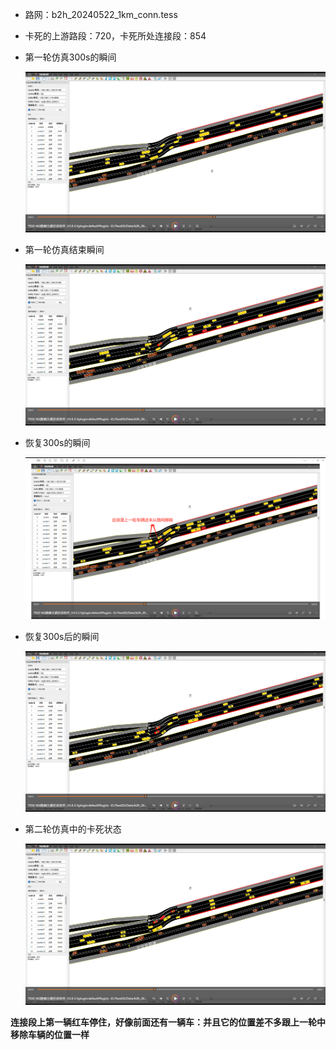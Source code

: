 - 路网：b2h_20240522_1km_conn.tess

- 卡死的上游路段：720，卡死所处连接段：854

- 第一轮仿真300s的瞬间

  ![1716800385520](./assets/1716800385520.png)

- 第一轮仿真结束瞬间

  ![1716803409454](./assets/1716803409454.png)

- 恢复300s的瞬间

  ![1716804191654](./assets/1716804191654.png)

- 恢复300s后的瞬间

  ![1716803600253](./assets/1716803600253.png)

- 第二轮仿真中的卡死状态

  ![1716802947113](./assets/1716802947113.png)

​	**连接段上第一辆红车停住，好像前面还有一辆车：并且它的位置差不多跟上一轮中移除车辆的位置一样**